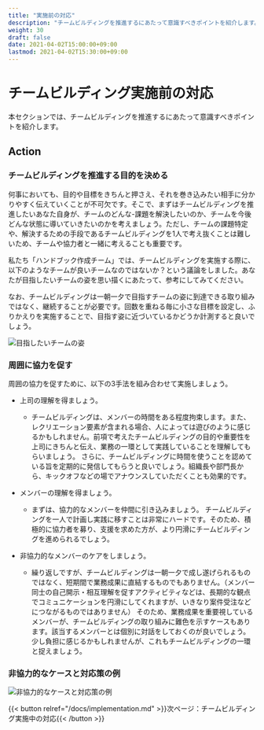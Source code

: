 ```yaml
---
title: "実施前の対応"
description: "チームビルディングを推進するにあたって意識すべきポイントを紹介します。"
weight: 30
draft: false
date: 2021-04-02T15:00:00+09:00
lastmod: 2021-04-02T15:30:00+09:00
---
```


# チームビルディング実施前の対応　
本セクションでは、チームビルディングを推進するにあたって意識すべきポイントを紹介します。

## Action
 
### チームビルディングを推進する目的を決める

何事においても、目的や目標をきちんと押さえ、それを巻き込みたい相手に分かりやすく伝えていくことが不可欠です。そこで、まずはチームビルディングを推進したいあなた自身が、チームのどんな-課題を解決したいのか、チームを今後どんな状態に導いていきたいのかを考えましょう。ただし、チームの課題特定や、解決するための手段であるチームビルディングを1人で考え抜くことは難しいため、チームや協力者と一緒に考えることも重要です。


私たち「ハンドブック作成チーム」では、チームビルディングを実施する際に、以下のようなチームが良いチームなのではないか？という議論をしました。あなたが目指したいチームの姿を思い描くにあたって、参考にしてみてください。


なお、チームビルディングは一朝一夕で目指すチームの姿に到達できる取り組みではなく、継続することが必要です。回数を重ねる毎に小さな目標を設定し、ふりかえりを実施することで、目指す姿に近づいているかどうか計測すると良いでしょう。


![目指したいチームの姿](/teambuilding-handbook/teambuilding-goal.png)


### 周囲に協力を促す	

周囲の協力を促すために、以下の3手法を組み合わせて実施しましょう。

- 上司の理解を得ましょう。
  - チームビルディングは、メンバーの時間をある程度拘束します。また、レクリエーション要素が含まれる場合、人によっては遊びのように感じるかもしれません。前項で考えたチームビルディングの目的や重要性を上司にきちんと伝え、業務の一環として実践していることを理解してもらいましょう。
さらに、チームビルディングに時間を使うことを認めている旨を定期的に発信してもらうと良いでしょう。組織長や部門長から、キックオフなどの場でアナウンスしていただくことも効果的です。
    
- メンバーの理解を得ましょう。
  - まずは、協力的なメンバーを仲間に引き込みましょう。
チームビルディングを一人で計画し実践に移すことは非常にハードです。そのため、積極的に協力者を募り、支援を求めた方が、より円滑にチームビルディングを進められるでしょう。

- 非協力的なメンバーのケアをしましょう。
  - 繰り返しですが、チームビルディングは一朝一夕で成し遂げられるものではなく、短期間で業務成果に直結するものでもありません。（メンバー同士の自己開示・相互理解を促すアクティビティなどは、長期的な観点でコミュニケーションを円滑にしてくれますが、いきなり案件受注などにつながるものではありません）
そのため、業務成果を重要視しているメンバーが、チームビルディングの取り組みに難色を示すケースもあります。該当するメンバーとは個別に対話をしておくのが良いでしょう。少し負担に感じるかもしれませんが、これもチームビルディングの一環と捉えましょう。

### 非協力的なケースと対応策の例

![非協力的なケースと対応策の例](/teambuilding-handbook/counter-measures.jpg)


{{< button relref="/docs/implementation.md" >}}次ページ：チームビルディング実施中の対応{{< /button >}}
